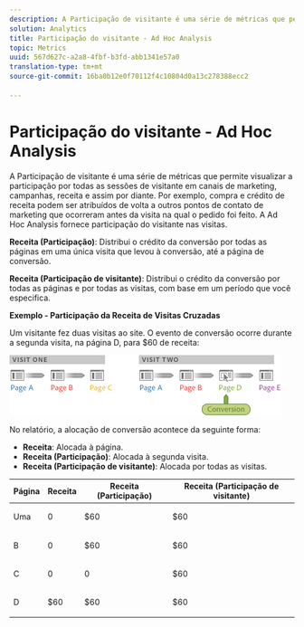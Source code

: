 ```yaml
---
description: A Participação de visitante é uma série de métricas que permite visualizar a participação por todas as sessões de visitante em canais de marketing, campanhas, receita e assim por diante. Por exemplo, compra e crédito de receita podem ser atribuídos de volta a outros pontos de contato de marketing que ocorreram antes da visita na qual o pedido foi feito. A Ad Hoc Analysis fornece participação do visitante nas visitas.
solution: Analytics
title: Participação do visitante - Ad Hoc Analysis
topic: Metrics
uuid: 567d627c-a2a8-4fbf-b3fd-abb1341e57a0
translation-type: tm+mt
source-git-commit: 16ba0b12e0f70112f4c10804d0a13c278388ecc2

---
```



# Participação do visitante - Ad Hoc Analysis

A Participação de visitante é uma série de métricas que permite visualizar a participação por todas as sessões de visitante em canais de marketing, campanhas, receita e assim por diante. Por exemplo, compra e crédito de receita podem ser atribuídos de volta a outros pontos de contato de marketing que ocorreram antes da visita na qual o pedido foi feito. A Ad Hoc Analysis fornece participação do visitante nas visitas.

**Receita (Participação)**: Distribui o crédito da conversão por todas as páginas em uma única visita que levou à conversão, até a página de conversão.

**Receita (Participação de visitante)**: Distribui o crédito da conversão por todas as páginas e por todas as visitas, com base em um período que você especifica.

**Exemplo - Participação da Receita de Visitas Cruzadas**

Um visitante fez duas visitas ao site. O evento de conversão ocorre durante a segunda visita, na página D, para $60 de receita:

![](assets/VisitorPaticipation.png)

No relatório, a alocação de conversão acontece da seguinte forma:

* **Receita**: Alocada à página.
* **Receita (Participação)**: Alocada à segunda visita.
* **Receita (Participação de visitante)**: Alocada por todas as visitas.

<table id="table_91A7244E77854838A8392B49366FB445"> 
 <thead> 
  <tr> 
   <th colname="col1" class="entry"> Página </th> 
   <th colname="col2" class="entry"> Receita </th> 
   <th colname="col3" class="entry"> Receita (Participação) </th> 
   <th colname="col4" class="entry"> Receita (Participação de visitante) </th> 
  </tr> 
 </thead>
 <tbody> 
  <tr> 
   <td colname="col1"> <p>Uma </p> </td> 
   <td colname="col2"> <p>0 </p> </td> 
   <td colname="col3"> <p>$60 </p> </td> 
   <td colname="col4"> <p>$60 </p> </td> 
  </tr> 
  <tr> 
   <td colname="col1"> <p>B </p> </td> 
   <td colname="col2"> <p>0 </p> </td> 
   <td colname="col3"> <p>$60 </p> </td> 
   <td colname="col4"> <p>$60 </p> </td> 
  </tr> 
  <tr> 
   <td colname="col1"> <p>C </p> </td> 
   <td colname="col2"> <p>0 </p> </td> 
   <td colname="col3"> <p>0 </p> </td> 
   <td colname="col4"> <p>$60 </p> </td> 
  </tr> 
  <tr> 
   <td colname="col1"> <p>D </p> </td> 
   <td colname="col2"> <p>$60 </p> </td> 
   <td colname="col3"> <p>$60 </p> </td> 
   <td colname="col4"> <p>$60 </p> </td> 
  </tr> 
 </tbody> 
</table>

